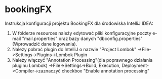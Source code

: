 # bookingFX
Instrukcja konfiguracji projektu BookingFX dla środowiska IntelliJ IDEA:
1) W folderze resources należy edytować pliki konfiguracyjne poczty e-mail "mail.properties" oraz bazy danych "dbconfig.properties"(Wprowadzić dane logowania).
2) Należy pobrać plugin do IntelliJ o nazwie "Project Lombok"
	->File->Settings->Plugins->Lombok Plugin
3) Należy włączyć "Annotation Processing"(dla poprawnego działania pluginu Lombok)
	->File->Settings->Build, Execution, Deployment->Compiler->zaznaczyć checkbox "Enable annotation processing"
